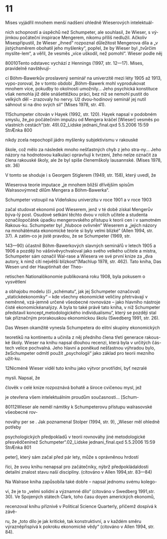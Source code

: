 # 11

Mises vyjádřil mnohem menší nadšení ohledně Wieserových intelektuál-

ních schopností a úspěchů než Schumpeter, ale souhlasil, že Wieser, s vý-jimkou počáteční inspirace Mengerem, nikomu příliš nedlužil. Ačkoliv Misespřipustil, že Wieser „ihned“ rozpoznal důležitost Mengerova díla a „v jistýchsměrem obohatil jeho myšlenky“, popřel, že by Wieser byl „tvůrčím myslite-lem“, a věřil, že vesměs „více uškodil, než pomohl“. Wieser podle něj

80010Tento odstavec vychází z Hennings (1997, str. 12—17). Mises, pravidelně navštěvují-

cí Böhm-Bawerkův proslavený seminář na univerzitě mezi léty 1905 až 1913, vypo-zoroval, že v tomto období „Böhm-Bawerk mohl vyprodukovat mnohem více, pokudby to okolnosti umožnily… Jeho psychická konstituce však nemohla již déle snášettěžkou práci, bez níž se nemohl pustit do velkých děl – zrazovaly ho nervy. Už dvou-hodinový seminář jej nutil sáhnout si na dno svých sil“ (Mises 1978, str. 41).

11Schumpeter citován v Hayek (1992, str. 120). Hayek napsal v podobném smyslu, že„po počátečním impulzu od Mengera kráčel [Wieser] vesměs po vlastních cestách“(str. 49).02_Lidske jednani_final.qxd 5.5.2006 15:59 StrÆnka 800

nikdy zcela nepochopil jádro myšlenky subjektivismu v rakouské

škole, což mělo za následek mnoho nešťastných chyb z jeho stra-ny... Jeho názory na hodnotovou kalkulaci opravňují k tvrzení, žeho nelze označit za člena rakouské školy, ale že byl spíše členemškoly lausannské. (Mises 1978, str. 36)

V tomto se shoduje i s Georgem Stiglerem (1949, str. 158), který uvedl, že

Wieserova teorie imputace „je mnohem bližší dřívějším spisům Walrasovýmnež dílům Mengera a Böhm-Bawerka“.

Schumpeter vstoupil na Vídeňskou univerzitu v roce 1901 a v roce 1903

začal studovat ekonomii pod Wieserem, jenž v té době získal Mengerův býva-lý post. Osudové setkání těchto dvou v rolích učitele a studenta označilopočátek úpadku mengerovského přístupu k teorii cen i v samotném Rakous-ku. Schumpeter byl „hluboce ovlivněn“ Wieserem a „jejich názory na mnohátémata ekonomické teorie si byly velmi blízké“ (Allen 1994, str. 37). A zatím-co je jistě pravdou, že se Schumpeter (1969, str.

143—90) účastnil Böhm-Bawerkových slavných seminářů v letech 1905 a 1906 a později ho vášnivěvychvaloval jako svého velkého učitele a mistra, Schumpeter sám označil Wal-rase a Wiesera ve své první knize za „dva autory, k nimž cítí největší blízkost“(Machlup 1978, str. 462). Tato kniha, Das Wesen und der Hauptinhalt der Theo-

retischen Nationalökonomie publikovaná roku 1908, byla pokusem o vysvětlení

a obhajobu modelu (či „schématu“, jak jej Schumpeter označoval) „statickéekonomiky“ – kde všechny ekonomické veličiny přetrvávají v neměnné, vzá-jemně určené všeobecné rovnováze – jako hlavního nástroje čisté ekonomickéanalýzy. A byla to také právě tato kniha, v níž Schumpeter představil koncept„metodologického individualismu“, který se později stal tak příznačným prorakouskou ekonomickou školu (Swedberg 1991, str. 26).

Das Wesen okamžitě vynesla Schumpetera do elitní skupiny ekonomických

teoretiků na kontinentu a učinila z něj předního člena třetí generace rakous-ké školy. Wieser na knihu napsal dlouhou recenzi, která byla v určitých čás-tech velice pochvalná. Jeho hlavní a poněkud nešťastnou výhradou bylo, žeSchumpeter odmítl použít „psychologii“ jako základ pro teorii mezního užit-ku.

12Nicméně Wieser viděl tuto knihu jako výtvor prvotřídní, byť nezralé

mysli. Napsal, že

člověk v celé knize rozpoznává bohatě a široce cvičenou mysl, jež

je otevřena všem intelektuálním proudům současnosti... [Schum-

80112Wieser ale neměl námitky k Schumpeterovu přístupu walrasovské všeobecné rov-

nováhy per se . Jak poznamenal Stolper (1994, str. 9), „Wieser měl ohledně potřeby

psychologických předpokladů v teorii rovnováhy jiné metodologické přesvědčenínež Schumpeter“.02_Lidske jednani_final.qxd 5.5.2006 15:59 StrÆnka 801

peter], který sám začal před pár lety, může s oprávněnou hrdostí

říci, že svou knihu nenapsal pro začátečníky, nýbrž předpokládaldosti detailní znalost stavu naší disciplíny. (citováno v Allen 1994,str. 83—84)

Na Walrase kniha zapůsobila také dobře – napsal jednomu svému kolego-

vi, že je to „velmi solidní a významné dílo“ (citováno v Swedberg 1991,str. 30). Ve Spojených státech Clark, toho času doyen amerických ekonomů,

recenzoval knihu příznivě v Political Science Quarterly, přičemž dospívá k závě-

ru, že „toto dílo je jak kritické, tak konstruktivní, a v každém směru výrazněpřispívá k pokroku ekonomické vědy“ (citováno v Allen 1994, str. 84).
